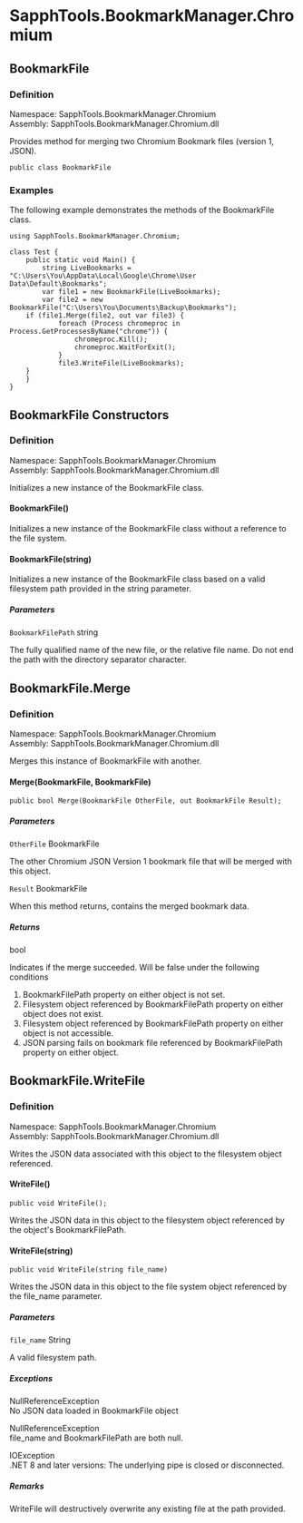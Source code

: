 # SapphTools.BookmarkManager.Chromium

## BookmarkFile

### Definition

Namespace: SapphTools.BookmarkManager.Chromium  
Assembly: SapphTools.BookmarkManager.Chromium.dll

Provides method for merging two Chromium Bookmark files (version 1, JSON).

    public class BookmarkFile
	
### Examples

The following example demonstrates the methods of the BookmarkFile class.

    using SapphTools.BookmarkManager.Chromium;
	
    class Test {
        public static void Main() {
            string LiveBookmarks = "C:\Users\You\AppData\Local\Google\Chrome\User Data\Default\Bookmarks";
            var file1 = new BookmarkFile(LiveBookmarks);
            var file2 = new BookmarkFile("C:\Users\You\Documents\Backup\Bookmarks");
	    if (file1.Merge(file2, out var file3) {
                foreach (Process chromeproc in Process.GetProcessesByName("chrome")) {
                    chromeproc.Kill();
                    chromeproc.WaitForExit();
                }
                file3.WriteFile(LiveBookmarks);
	    }
        }
    }

## BookmarkFile Constructors

### Definition

Namespace: SapphTools.BookmarkManager.Chromium  
Assembly: SapphTools.BookmarkManager.Chromium.dll

Initializes a new instance of the BookmarkFile class.

#### BookmarkFile()

Initializes a new instance of the BookmarkFile class without a reference to the file system.

#### BookmarkFile(string)

Initializes a new instance of the BookmarkFile class based on a valid filesystem path provided in the string parameter.

##### Parameters

`BookmarkFilePath` string 

The fully qualified name of the new file, or the relative file name. Do not end the path with the directory separator character. 

## BookmarkFile.Merge 

### Definition

Namespace: SapphTools.BookmarkManager.Chromium  
Assembly: SapphTools.BookmarkManager.Chromium.dll

Merges this instance of BookmarkFile with another.

#### Merge(BookmarkFile, BookmarkFile)

    public bool Merge(BookmarkFile OtherFile, out BookmarkFile Result);

##### Parameters

`OtherFile` BookmarkFile

The other Chromium JSON Version 1 bookmark file that will be merged with this object.

`Result` BookmarkFile

When this method returns, contains the merged bookmark data.

##### Returns

bool

Indicates if the merge succeeded.  Will be false under the following conditions

1. BookmarkFilePath property on either object is not set.
2. Filesystem object referenced by BookmarkFilePath property on either object does not exist.
3. Filesystem object referenced by BookmarkFilePath property on either object is not accessible.
4. JSON parsing fails on bookmark file referenced by BookmarkFilePath property on either object.

## BookmarkFile.WriteFile

### Definition

Namespace: SapphTools.BookmarkManager.Chromium  
Assembly: SapphTools.BookmarkManager.Chromium.dll

Writes the JSON data associated with this object to the filesystem object referenced.

#### WriteFile()

    public void WriteFile();
	
Writes the JSON data in this object to the filesystem object referenced by the object's BookmarkFilePath.

#### WriteFile(string)

    public void WriteFile(string file_name)
	
Writes the JSON data in this object to the file system object referenced by the file_name parameter.

##### Parameters

`file_name` String

A valid filesystem path.

##### Exceptions

NullReferenceException  
No JSON data loaded in BookmarkFile object

NullReferenceException  
file_name and BookmarkFilePath are both null.

IOException  
.NET 8 and later versions: The underlying pipe is closed or disconnected.

##### Remarks

WriteFile will destructively overwrite any existing file at the path provided.
